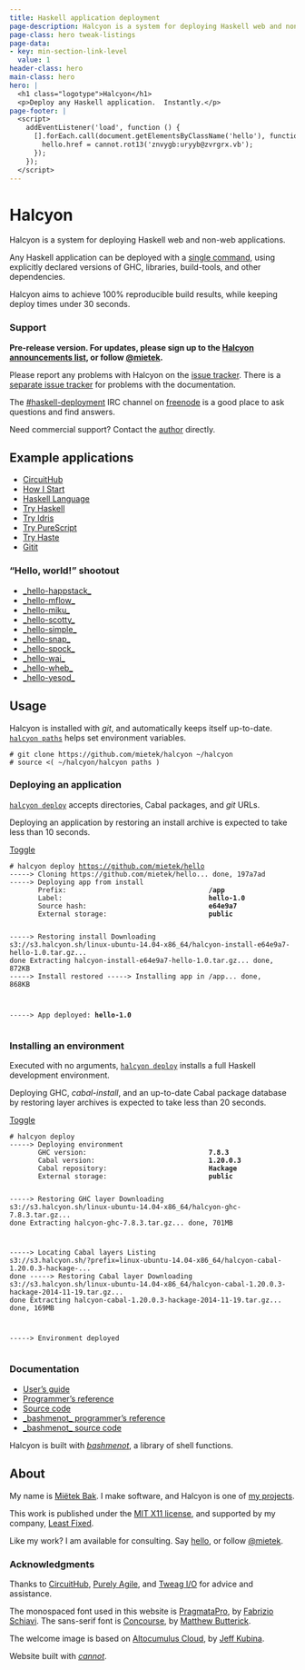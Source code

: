 ```yaml
---
title: Haskell application deployment
page-description: Halcyon is a system for deploying Haskell web and non-web applications.
page-class: hero tweak-listings
page-data:
- key: min-section-link-level
  value: 1
header-class: hero
main-class: hero
hero: |
  <h1 class="logotype">Halcyon</h1>
  <p>Deploy any Haskell application.  Instantly.</p>
page-footer: |
  <script>
    addEventListener('load', function () {
      [].forEach.call(document.getElementsByClassName('hello'), function (hello) {
        hello.href = cannot.rot13('znvygb:uryyb@zvrgrx.vb');
      });
    });
  </script>
---
```



Halcyon
=======

Halcyon is a system for deploying Haskell web and non-web applications.

Any Haskell application can be deployed with a [single command](#usage), using explicitly declared versions of GHC, libraries, build-tools, and other dependencies.

Halcyon aims to achieve 100% reproducible build results, while keeping deploy times under 30 seconds.


### Support

**Pre-release version.  For updates, please sign up to the [Halcyon announcements list](http://eepurl.com/8KXr9), or follow <a href="https://twitter.com/mietek">@mietek</a>.**

Please report any problems with Halcyon on the [issue tracker](https://github.com/mietek/halcyon/issues/).  There is a [separate issue tracker](https://github.com/mietek/halcyon-website/issues/) for problems with the documentation.

The <a href="irc://chat.freenode.net/haskell-deployment">#haskell-deployment</a> IRC channel on [freenode](https://freenode.net/) is a good place to ask questions and find answers.

Need commercial support?  Contact the [author](#about) directly.


Example applications
--------------------

</section></section></section></div>
<div class="gallery-background">
<div class="wrapper">
<div class="gallery-frame" id="examples-gallery">
<div class="gallery-contents">
<div class="image-item" id="example-circuithub"></div>
<div class="image-item" id="example-howistart"></div>
<div class="image-item" id="example-haskell-lang"></div>
<div class="image-item" id="example-tryhaskell"></div>
<div class="image-item" id="example-tryidris"></div>
<div class="image-item" id="example-trypurescript"></div>
<div class="image-item" id="example-tryhaste"></div>
<div class="image-item" id="example-gitit"></div>
</div></div></div></div>
<div class="wrapper"><section><section><section>

<div id="gallery-links"><nav>
<ul class="menu open">
<li><a class="gallery-link" href="/examples/#circuithub" data-target="example-circuithub">CircuitHub</a></li>
<li><a class="gallery-link" href="/examples/#howistart" data-target="example-howistart">How I Start</a></li>
<li><a class="gallery-link" href="/examples/#haskell-lang" data-target="example-haskell-lang">Haskell Language</a></li>
<li><a class="gallery-link" href="/examples/#tryhaskell" data-target="example-tryhaskell">Try Haskell</a></li>
<li><a class="gallery-link" href="/examples/#tryidris" data-target="example-tryidris">Try Idris</a></li>
<li><a class="gallery-link" href="/examples/#trypurescript" data-target="example-trypurescript">Try PureScript</a></li>
<li><a class="gallery-link" href="/examples/#tryhaste" data-target="example-tryhaste">Try Haste</a></li>
<li><a class="gallery-link" href="/examples/#gitit" data-target="example-gitit">Gitit</a></li>
</ul>
</nav></div>

<script>
addEventListener('load', function () {
  var links = document.getElementsByClassName('gallery-link');
  [].forEach.call(links, function (link) {
    var target = document.getElementById(link.dataset.target);
    link.addEventListener('mouseover', function () {
      target.classList.add('hover');
      var baseOffset = document.getElementById('gallery-links').getBoundingClientRect().left;
      easeScroll.scrollElementByIdToHorizontalOffset('examples-gallery', target.offsetLeft - baseOffset);
    });
    link.addEventListener('mouseout', function () {
      target.classList.remove('hover');
    });
  });
});
</script>


### “Hello, world!” shootout

<div><nav>
<ul class="menu open">
<li><a href="/examples/#hello-happstack">_hello-happstack_</a></li>
<li><a href="/examples/#hello-mflow">_hello-mflow_</a></li>
<li><a href="/examples/#hello-miku">_hello-miku_</a></li>
<li><a href="/examples/#hello-scotty">_hello-scotty_</a></li>
<li><a href="/examples/#hello-simple">_hello-simple_</a></li>
<li><a href="/examples/#hello-snap">_hello-snap_</a></li>
<li><a href="/examples/#hello-spock">_hello-spock_</a></li>
<li><a href="/examples/#hello-wai">_hello-wai_</a></li>
<li><a href="/examples/#hello-wheb">_hello-wheb_</a></li>
<li><a href="/examples/#hello-yesod">_hello-yesod_</a></li>
</ul>
</nav></div>


Usage
-----

Halcyon is installed with _git_, and automatically keeps itself up-to-date.  [`halcyon paths`](/reference/#paths) helps set environment variables.

```
# git clone https://github.com/mietek/halcyon ~/halcyon
# source <( ~/halcyon/halcyon paths )
```


### Deploying an application

[`halcyon deploy`](/reference/#deploy) accepts directories, Cabal packages, and _git_ URLs.

Deploying an application by restoring an install archive is expected to take less than 10 seconds.

<div class="toggle">
<a class="toggle-button" data-target="deploy1" href="" title="Toggle">Toggle</a>
<pre class="toggle" id="deploy1"><code># halcyon deploy <a href="https://github.com/mietek/hello/">https://github.com/mietek/hello</a>
-----> Cloning https://github.com/mietek/hello... done, 197a7ad
-----> Deploying app from install
       Prefix:                                   <b>/app</b>
       Label:                                    <b>hello-1.0</b>
       Source hash:                              <b>e64e9a7</b>
       External storage:                         <b>public</b>

-----> Restoring install
       Downloading s3://s3.halcyon.sh/linux-ubuntu-14.04-x86_64/halcyon-install-e64e9a7-hello-1.0.tar.gz... done
       Extracting halcyon-install-e64e9a7-hello-1.0.tar.gz... done, 872KB
-----> Install restored
-----> Installing app in /app... done, 868KB

-----> App deployed:                             <b>hello-1.0</b>
</code></pre>
</div>


### Installing an environment

Executed with no arguments, [`halcyon deploy`](/reference/#deploy) installs a full Haskell development environment.

Deploying GHC, _cabal-install_, and an up-to-date Cabal package database by restoring layer archives is expected to take less than 20 seconds.

<div class="toggle">
<a class="toggle-button" data-target="deploy2" href="" title="Toggle">Toggle</a>
<pre class="toggle" id="deploy2"><code># halcyon deploy
-----> Deploying environment
       GHC version:                              <b>7.8.3</b>
       Cabal version:                            <b>1.20.0.3</b>
       Cabal repository:                         <b>Hackage</b>
       External storage:                         <b>public</b>

-----> Restoring GHC layer
       Downloading s3://s3.halcyon.sh/linux-ubuntu-14.04-x86_64/halcyon-ghc-7.8.3.tar.gz... done
       Extracting halcyon-ghc-7.8.3.tar.gz... done, 701MB

-----> Locating Cabal layers
       Listing s3://s3.halcyon.sh/?prefix=linux-ubuntu-14.04-x86_64/halcyon-cabal-1.20.0.3-hackage-... done
-----> Restoring Cabal layer
       Downloading s3://s3.halcyon.sh/linux-ubuntu-14.04-x86_64/halcyon-cabal-1.20.0.3-hackage-2014-11-19.tar.gz... done
       Extracting halcyon-cabal-1.20.0.3-hackage-2014-11-19.tar.gz... done, 169MB

-----> Environment deployed
</code></pre>
</div>


### Documentation

<div><nav>
<ul class="menu open">
<li><a href="/guide/">User’s guide</a></li>
<li><a href="/reference/">Programmer’s reference</a></li>
<li><a href="https://github.com/mietek/halcyon/">Source code</a></li>
<li><a href="https://bashmenot.mietek.io/reference/">_bashmenot_ programmer’s reference</a></li>
<li><a href="https://github.com/mietek/bashmenot/">_bashmenot_ source code</a></li>
</ul>
</nav></div>

Halcyon is built with [_bashmenot_](https://bashmenot.mietek.io/), a library of shell functions.


About
-----

<span id="mietek"></span>

My name is [Miëtek Bak](https://mietek.io/).  I make software, and Halcyon is one of [my projects](https://mietek.io/projects/).

This work is published under the [MIT X11 license](/license/), and supported by my company, [Least Fixed](https://leastfixed.com/).

Like my work?  I am available for consulting.  Say <a class="hello" href="">hello</a>, or follow <a href="https://twitter.com/mietek">@mietek</a>.


### Acknowledgments

Thanks to [CircuitHub](https://circuithub.com/), [Purely Agile](http://purelyagile.com/), and [Tweag I/O](http://tweag.io/) for advice and assistance.

The monospaced font used in this website is [PragmataPro](http://fsd.it/fonts/pragmatapro.htm), by [Fabrizio Schiavi](http://fsd.it/).  The sans-serif font is [Concourse](http://practicaltypography.com/concourse.html), by [Matthew Butterick](http://practicaltypography.com/).

The welcome image is based on [Altocumulus Cloud](https://flickr.com/photos/kubina/146306532/), by [Jeff Kubina](https://flickr.com/photos/kubina/).

Website built with [_cannot_](https://cannot.mietek.io/).
